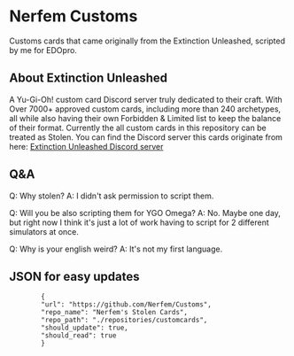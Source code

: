 # Nerfem Customs

Customs cards that came originally from the Extinction Unleashed, scripted by me for EDOpro.

## About Extinction Unleashed

A Yu-Gi-Oh! custom card Discord server truly dedicated to their craft.
With Over 7000+ approved custom cards, including more than 240 archetypes, all while also having their own Forbidden & Limited list to keep the balance of their format.
Currently the all custom cards in this repository can be treated as Stolen.
You can find the Discord server this cards originate from here:
[Extinction Unleashed Discord server](https://discord.gg/extinctionunleashed)

## Q&A

Q: Why stolen?
A: I didn't ask permission to script them.

Q: Will you be also scripting them for YGO Omega?
A: No. Maybe one day, but right now I think it's just a lot of work having to script for 2 different simulators at once.

Q: Why is your english weird?
A: It's not my first language.

## JSON for easy updates
```
		{
		"url": "https://github.com/Nerfem/Customs",
		"repo_name": "Nerfem's Stolen Cards",
		"repo_path": "./repositories/customcards",
		"should_update": true,
		"should_read": true
		}
```
